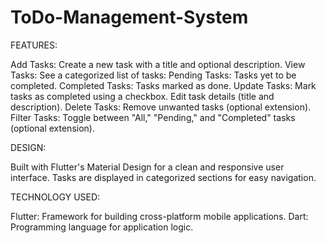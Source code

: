 # ToDo-Management-System

FEATURES:

Add Tasks: Create a new task with a title and optional description.
View Tasks: See a categorized list of tasks:
Pending Tasks: Tasks yet to be completed.
Completed Tasks: Tasks marked as done.
Update Tasks:
Mark tasks as completed using a checkbox.
Edit task details (title and description).
Delete Tasks: Remove unwanted tasks (optional extension).
Filter Tasks: Toggle between "All," "Pending," and "Completed" tasks (optional extension).

DESIGN:

Built with Flutter's Material Design for a clean and responsive user interface.
Tasks are displayed in categorized sections for easy navigation.

TECHNOLOGY USED:

Flutter: Framework for building cross-platform mobile applications.
Dart: Programming language for application logic.


